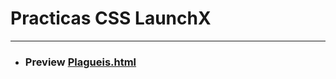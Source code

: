 # Practicas CSS LaunchX
***
* ### Preview [Plagueis.html](https://htmlpreview.github.io/?https://github.com/albertz03/Practicas-CSS-LaunchX-/blob/master/practicaCSS/landingVacunación.html)
